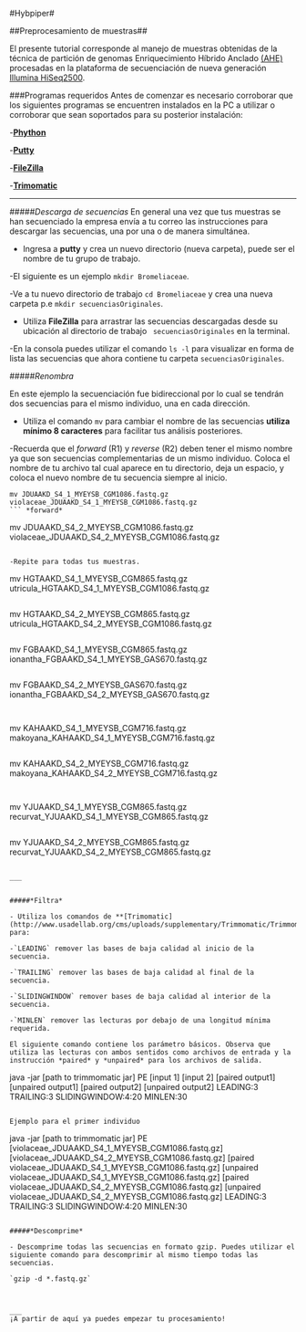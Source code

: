 #Hybpiper#

##Preprocesamiento de muestras##

El presente tutorial corresponde al manejo de muestras obtenidas de la técnica de partición de genomas Enriquecimiento Híbrido Anclado  [(AHE)](https://academic.oup.com/sysbio/article/61/5/727/1737120) procesadas en la plataforma de secuenciación de nueva generación  [Illumina HiSeq2500](https://www.illumina.com/systems/sequencing-platforms/hiseq-2500.html).

###Programas requeridos
Antes de comenzar es necesario corroborar que los siguientes programas  se encuentren instalados en  la PC a utilizar  o corroborar que sean soportados para su posterior instalación:

-**[Phython](https://www.python.org/)**

-**[Putty](https://www.ssh.com/ssh/putty/)**

-**[FileZilla](https://filezilla-project.org/)**

-**[Trimomatic](http://www.usadellab.org/cms/uploads/supplementary/Trimmomatic/TrimmomaticManual_V0.32.pdf)** 

___

#####*Descarga de secuencias*
En general una vez que tus muestras se han secuenciado la empresa envía a tu correo las instrucciones para descargar las secuencias, una por una  o de manera simultánea.

- Ingresa a **putty** y crea un nuevo directorio  (nueva carpeta), puede ser el nombre de tu grupo de trabajo.

-El siguiente es un ejemplo `mkdir Bromeliaceae`.

-Ve a tu nuevo directorio de trabajo  `cd Bromeliaceae`  y crea una nueva carpeta  p.e `mkdir secuenciasOriginales`.


- Utiliza **FileZilla** para arrastrar las secuencias descargadas desde su ubicación al directorio de trabajo ` secuenciasOriginales` en la terminal.

-En la consola puedes utilizar el comando `ls -l` para visualizar en forma de lista las secuencias que ahora contiene tu carpeta `secuenciasOriginales`.

#####*Renombra*

En este ejemplo la secuenciación fue bidireccional por lo cual se tendrán dos secuencias para el mismo individuo, una en cada dirección.

- Utiliza el comando `mv` para cambiar el nombre de las secuencias **utiliza mínimo 8 caracteres** para facilitar tus análisis posteriores.

-Recuerda que el *forward* (R1) y *reverse* (R2) deben tener el mismo nombre ya que son secuencias complementarias de un mismo individuo. Coloca el nombre de tu archivo tal cual aparece en tu directorio, deja un espacio, y coloca el nuevo nombre de tu secuencia siempre al inicio. 

```
mv JDUAAKD_S4_1_MYEYSB_CGM1086.fastq.gz violaceae_JDUAAKD_S4_1_MYEYSB_CGM1086.fastq.gz
``` *forward*

```
mv JDUAAKD_S4_2_MYEYSB_CGM1086.fastq.gz violaceae_JDUAAKD_S4_2_MYEYSB_CGM1086.fastq.gz
``` *reverse*

-Repite para todas tus muestras.

```
mv HGTAAKD_S4_1_MYEYSB_CGM865.fastq.gz utricula_HGTAAKD_S4_1_MYEYSB_CGM1086.fastq.gz
``` 

```
mv HGTAAKD_S4_2_MYEYSB_CGM865.fastq.gz utricula_HGTAAKD_S4_2_MYEYSB_CGM1086.fastq.gz
``` 

```
mv FGBAAKD_S4_1_MYEYSB_CGM865.fastq.gz ionantha_FGBAAKD_S4_1_MYEYSB_GAS670.fastq.gz
```

```
mv FGBAAKD_S4_2_MYEYSB_GAS670.fastq.gz ionantha_FGBAAKD_S4_2_MYEYSB_GAS670.fastq.gz
```


```
mv KAHAAKD_S4_1_MYEYSB_CGM716.fastq.gz makoyana_KAHAAKD_S4_1_MYEYSB_CGM716.fastq.gz
```

```
mv KAHAAKD_S4_2_MYEYSB_CGM716.fastq.gz makoyana_KAHAAKD_S4_2_MYEYSB_CGM716.fastq.gz
```


```
mv YJUAAKD_S4_1_MYEYSB_CGM865.fastq.gz recurvat_YJUAAKD_S4_1_MYEYSB_CGM865.fastq.gz
```

```
mv YJUAAKD_S4_2_MYEYSB_CGM865.fastq.gz recurvat_YJUAAKD_S4_2_MYEYSB_CGM865.fastq.gz
```

___


#####*Filtra*

- Utiliza los comandos de **[Trimomatic](http://www.usadellab.org/cms/uploads/supplementary/Trimmomatic/TrimmomaticManual_V0.32.pdf)** para:

-`LEADING` remover las bases de baja calidad al inicio de la secuencia.

-`TRAILING` remover las bases de baja calidad al final de la secuencia.

-`SLIDINGWINDOW` remover bases de baja calidad al interior de la secuencia.

-`MINLEN` remover las lecturas por debajo de una longitud mínima requerida.

El siguiente comando contiene los parámetro básicos. Observa que utiliza las lecturas con ambos sentidos como archivos de entrada y la instrucción *paired* y *unpaired* para los archivos de salida. 

```
java -jar [path to trimmomatic jar] PE [input 1] [input 2] [paired output1] [unpaired output1] [paired output2] [unpaired output2] LEADING:3 TRAILING:3 SLIDINGWINDOW:4:20 MINLEN:30
```

Ejemplo para el primer individuo

```
java -jar [path to trimmomatic jar] PE [violaceae_JDUAAKD_S4_1_MYEYSB_CGM1086.fastq.gz] [violaceae_JDUAAKD_S4_2_MYEYSB_CGM1086.fastq.gz] [paired violaceae_JDUAAKD_S4_1_MYEYSB_CGM1086.fastq.gz] [unpaired violaceae_JDUAAKD_S4_1_MYEYSB_CGM1086.fastq.gz] [paired violaceae_JDUAAKD_S4_2_MYEYSB_CGM1086.fastq.gz] [unpaired violaceae_JDUAAKD_S4_2_MYEYSB_CGM1086.fastq.gz] LEADING:3 TRAILING:3 SLIDINGWINDOW:4:20 MINLEN:30
```

#####*Descomprime*

- Descomprime todas las secuencias en formato gzip. Puedes utilizar el siguiente comando para descomprimir al mismo tiempo todas las secuencias. 

`gzip -d *.fastq.gz`



___
¡A partir de aquí ya puedes empezar tu procesamiento!